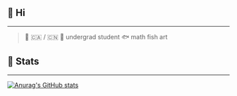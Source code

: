 ## 🌹 Hi

---

> 💮 🇨🇦 / 🇨🇳
> 🔖 undergrad student
> 🐟 math fish art

## 📓 Stats
---
[![Anurag's GitHub stats](https://github-readme-stats.vercel.app/api?username=serenntea&show_icons=true&theme=holi&rank_icon=github&hide_title=true&line_height=30)](https://github.com/anuraghazra/github-readme-stats)
